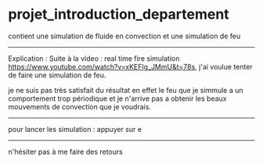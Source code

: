 # projet_introduction_departement
contient une simulation de fluide en convection et une simulation de feu


--------------------------------------------------------------------------
Explication :
Suite à la video : real time fire simulation https://www.youtube.com/watch?v=xKEFlg_JMmU&t=78s, j'ai voulue tenter de faire une simulation de feu. 

je ne suis pas très satisfait du résultat en effet le feu que je simmule a un comportement trop périodique et je n'arrive pas a obtenir les beaux mouvements de convection que je voudrais. 

--------------------------------------------------------------------------

pour lancer les simulation : appuyer sur e 

--------------------------------------------------------------------------

n'hésiter pas à me faire des retours
